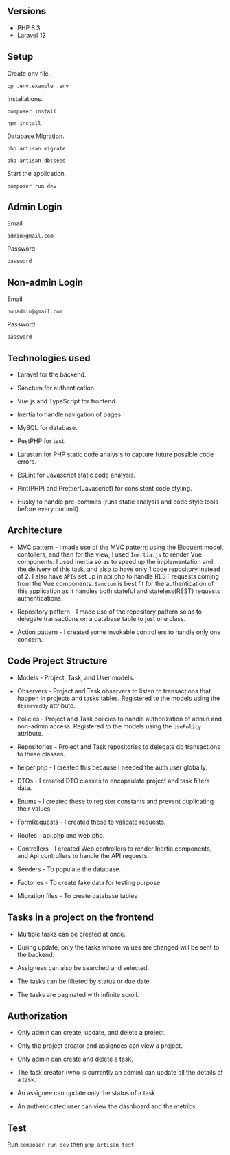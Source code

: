 ## Versions

- PHP 8.3
- Laravel 12

## Setup

Create env file.

    cp .env.example .env

Installations.

    composer install

    npm install

Database Migration.

    php artisan migrate

    php artisan db:seed

Start the application.

    composer run dev

## Admin Login

Email

    admin@gmail.com

Password

    password

## Non-admin Login

Email

    nonadmin@gmail.com

Password

    password

## Technologies used

- Laravel for the backend.

- Sanctum for authentication.

- Vue.js and TypeScript for frontend.

- Inertia to handle navigation of pages.

- MySQL for database.

- PestPHP for test.

- Larastan for PHP static code analysis to capture future possible code errors.

- ESLint for Javascript static code analysis.

- Pint(PHP) and Prettier(Javascript) for consistent code styling.

- Husky to handle pre-commits (runs static analysis and code style tools before every commit).


## Architecture

- MVC pattern - I made use of the MVC pattern; using the Eloquent model, contollers, and then for the view, I used `Inertia.js` to render Vue components. I used Inertia so as to speed up the implementation and the delivery of this task, and also to have only 1 code repository instead of 2. I also have `APIs` set up in api.php to handle REST requests coming from the Vue components. `Sanctum` is best fit for the authentication of this application as it handles both stateful and stateless(REST) requests authentications.

- Repository pattern - I made use of the repository pattern so as to delegate transactions on a database table to just one class.

- Action pattern - I created some invokable controllers to handle only one concern.


## Code Project Structure

- Models - Project, Task, and User models.

- Observers - Project and Task observers to listen to transactions that happen in projects and tasks tables. Registered to the models using the `ObservedBy` attribute.

- Policies - Project and Task policies to handle authorization of admin and non-admin access. Registered to the models using the `UsePolicy` attribute.

- Repositories - Project and Task repositories to delegate db transactions to these classes.

- helper.php - I created this because I needed the auth user globally.

- DTOs - I created DTO classes to encapsulate project and task filters data.

- Enums - I created these to register constants and prevent duplicating their values.

- FormRequests - I created these to validate requests.

- Routes -  api.php and web.php.

- Controllers - I created Web controllers to render Inertia components, and Api controllers to handle the API requests.

- Seeders - To populate the database.

- Factories - To create fake data for testing purpose.

- Migration files - To create database tables

## Tasks in a project on the frontend

- Multiple tasks can be created at once.

- During update, only the tasks whose values are changed will be sent to the backend.

- Assignees can also be searched and selected.

- The tasks can be filtered by status or due date.

- The tasks are paginated with infinite scroll.


## Authorization

- Only admin can create, update, and delete a project.

- Only the project creator and assignees can view a project.

- Only admin can create and delete a task.

- The task creator (who is currently an admin) can update all the details of a task.

- An assignee can update only the status of a task.

- An authenticated user can view the dashboard and the metrics.


## Test

Run `composer run dev` then `php artisan test`.